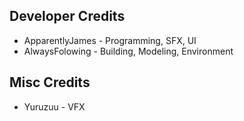 ## Developer Credits
- ApparentlyJames - Programming, SFX, UI
- AlwaysFolowing - Building, Modeling, Environment
## Misc Credits
- Yuruzuu - VFX
